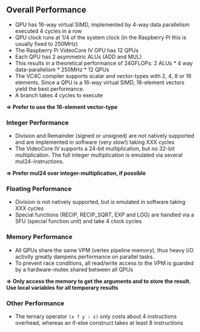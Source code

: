 
## Overall Performance

* QPU has 16-way virtual SIMD, implemented by 4-way data parallelism executed 4 cycles in a row
* QPU clock runs at 1/4 of the system clock (in the Raspberry Pi this is usually fixed to 250MHz)
* The Raspberry Pi VideoCore IV GPU has 12 QPUs
* Each QPU has 2 asymmetric ALUs (ADD and MUL)
* This results in a theoretical performance of 24GFLOPs: 2 ALUs \* 4 way data-parallelism \* 250MHz \* 12 QPUs
* The VC4C compiler supports scalar and vector-types with 2, 4, 8 or 16 elements. Since a QPU is a 16-way virtual SIMD, 16-element vectors yield the best performance.
* A branch takes 4 cycles to execute

**&rArr; Prefer to use the 16-element vector-type**

### Integer Performance

* Division and Remainder (signed or unsigned) are not natively supported and are implemented in software (very slow!) taking XXX cycles
* The VideoCore IV supports a 24-bit multiplication, but no 32-bit multiplication. The full integer multiplication is emulated via several mul24-instructions.

**&rArr; Prefer mul24 over integer-multiplication, if possible**

### Floating Performance

* Division is not natively supported, but is emulated in software taking XXX cycles
* Special functions (RECIP, RECIP_SQRT, EXP and LOG) are handled via a SFU (special function unit) and take 4 clock cycles

### Memory Performance

* All QPUs share the same VPM (vertex pipeline memory), thus heavy I/O activity greatly dampens performance on parallel tasks.
* To prevent race conditions, all read/write access to the VPM is guarded by a hardware-mutex shared between all QPUs

**&rArr; Only access the memory to get the arguments and to store the result. Use local variables for all temporary results**

### Other Performance

* The ternary operator `(x ? y : z)` only costs about 4 instructions overhead, whereas an if-else construct takes at least 8 instructions 